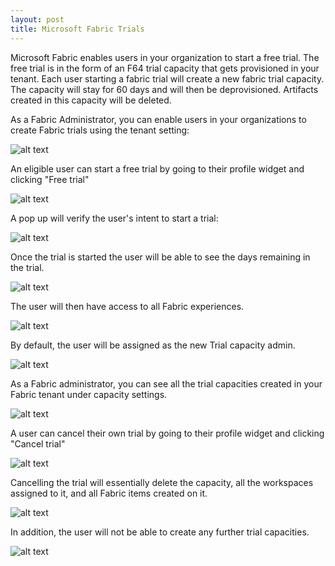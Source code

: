 ```yaml
---
layout: post
title: Microsoft Fabric Trials
---
```


Microsoft Fabric enables users in your organization to start a free trial. The free trial is in the form of an F64 trial capacity that gets provisioned in your tenant. Each user starting a fabric trial will create a new fabric trial capacity. The capacity will stay for 60 days and will then be deprovisioned. Artifacts created in this capacity will be deleted.

As a Fabric Administrator, you can enable users in your organizations to create Fabric trials using the tenant setting:

![alt text](../images/2024-08-01-fabric-trials/image.png)

An eligible user can start a free trial by going to their profile widget and clicking "Free trial"

![alt text](../images/2024-08-01-fabric-trials/image-1.png)

A pop up will verify the user's intent to start a trial:

![alt text](../images/2024-08-01-fabric-trials/image-2.png)

Once the trial is started the user will be able to see the days remaining in the trial.

![alt text](../images/2024-08-01-fabric-trials/image-3.png)

The user will then have access to all Fabric experiences.

![alt text](../images/2024-08-01-fabric-trials/image-4.png)

By default, the user will be assigned as the new Trial capacity admin.

![alt text](../images/2024-08-01-fabric-trials/image-5.png)

As a Fabric administrator, you can see all the trial capacities created in your Fabric tenant under capacity settings.

![alt text](../images/2024-08-01-fabric-trials/image-6.png)

A user can cancel their own trial by going to their profile widget and clicking "Cancel trial"

![alt text](../images/2024-08-01-fabric-trials/image-7.png)

Cancelling the trial will essentially delete the capacity, all the workspaces assigned to it, and all Fabric items created on it.

![alt text](../images/2024-08-01-fabric-trials/image-8.png)

In addition, the user will not be able to create any further trial capacities.

![alt text](../images/2024-08-01-fabric-trials/image-9.png)